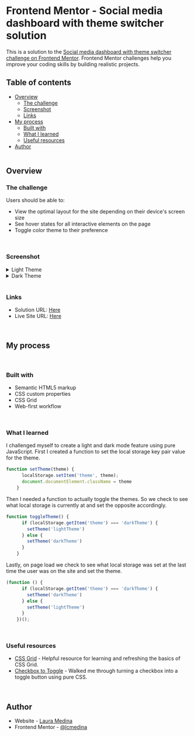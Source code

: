 # Frontend Mentor - Social media dashboard with theme switcher solution

This is a solution to the [Social media dashboard with theme switcher challenge on Frontend Mentor](https://www.frontendmentor.io/challenges/social-media-dashboard-with-theme-switcher-6oY8ozp_H). Frontend Mentor challenges help you improve your coding skills by building realistic projects. 

## Table of contents

- [Overview](#overview)
  - [The challenge](#the-challenge)
  - [Screenshot](#screenshot)
  - [Links](#links)
- [My process](#my-process)
  - [Built with](#built-with)
  - [What I learned](#what-i-learned)
  - [Useful resources](#useful-resources)
- [Author](#author)
<br/><br/>

## Overview

### The challenge

Users should be able to:

- View the optimal layout for the site depending on their device's screen size
- See hover states for all interactive elements on the page
- Toggle color theme to their preference
<br/>

### Screenshot

<details>
<summary>Light Theme</summary>

![Light Theme](./images/solutionLT.png)
</details>
<details>
<summary>Dark Theme</summary>

![Dark Theme](./images/solutionDK.png)
</details>
<br/>

### Links

- Solution URL: [Here](https://github.com/lcmedina/social-dashboard)
- Live Site URL: [Here](https://socialmeddash.netlify.app/)
<br/>

## My process
<br/>

### Built with

- Semantic HTML5 markup
- CSS custom properties
- CSS Grid
- Web-first workflow

<br/>

### What I learned

I challenged myself to create a light and dark mode feature using pure JavaScript. 
First I created a function to set the local storage key pair value for the theme.
```js
function setTheme(theme) {
      localStorage.setItem('theme', theme);
      document.documentElement.className = theme
    }
```
Then I needed a function to actually toggle the themes. So we check to see what local storage is currently at and set the opposite accordingly.
```js
function toggleTheme() {
      if (localStorage.getItem('theme') === 'darkTheme') {
        setTheme('lightTheme')
      } else {
        setTheme('darkTheme')
      }
    }
```
Lastly, on page load we check to see what local storage was set at the last time the user was on the site and set the theme.
```js
(function () {
      if (localStorage.getItem('theme') === 'darkTheme') {
        setTheme('darkTheme')
      } else {
        setTheme('lightTheme')
      }
    })();
```
<br/>

### Useful resources

- [CSS Grid](https://www.w3schools.com/css/css_grid.asp) - Helpful resource for learning and refreshing the basics of CSS Grid.
- [Checkbox to Toggle](https://www.w3schools.com/howto/howto_css_switch.asp) - Walked me through turning a checkbox into a toggle button using pure CSS.
<br/>

## Author

- Website - [Laura Medina](https://www.laurachristine.net)
- Frontend Mentor - [@lcmedina](https://www.frontendmentor.io/profile/yourusername)


